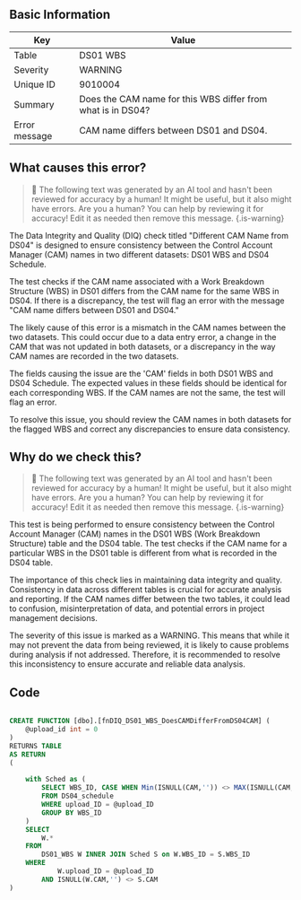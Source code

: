 ## Basic Information
| Key         | Value          |
|-------------|----------------|
| Table       | DS01 WBS |
| Severity    | WARNING |
| Unique ID   | 9010004   |
| Summary     | Does the CAM name for this WBS differ from what is in DS04? |
| Error message | CAM name differs between DS01 and DS04. |

## What causes this error?

> :robot: The following text was generated by an AI tool and hasn't been reviewed for accuracy by a human! It might be useful, but it also might have errors. Are you a human? You can help by reviewing it for accuracy! Edit it as needed then remove this message.
{.is-warning}

The Data Integrity and Quality (DIQ) check titled "Different CAM Name from DS04" is designed to ensure consistency between the Control Account Manager (CAM) names in two different datasets: DS01 WBS and DS04 Schedule. 

The test checks if the CAM name associated with a Work Breakdown Structure (WBS) in DS01 differs from the CAM name for the same WBS in DS04. If there is a discrepancy, the test will flag an error with the message "CAM name differs between DS01 and DS04."

The likely cause of this error is a mismatch in the CAM names between the two datasets. This could occur due to a data entry error, a change in the CAM that was not updated in both datasets, or a discrepancy in the way CAM names are recorded in the two datasets.

The fields causing the issue are the 'CAM' fields in both DS01 WBS and DS04 Schedule. The expected values in these fields should be identical for each corresponding WBS. If the CAM names are not the same, the test will flag an error. 

To resolve this issue, you should review the CAM names in both datasets for the flagged WBS and correct any discrepancies to ensure data consistency.
## Why do we check this?

> :robot: The following text was generated by an AI tool and hasn't been reviewed for accuracy by a human! It might be useful, but it also might have errors. Are you a human? You can help by reviewing it for accuracy! Edit it as needed then remove this message.
{.is-warning}

This test is being performed to ensure consistency between the Control Account Manager (CAM) names in the DS01 WBS (Work Breakdown Structure) table and the DS04 table. The test checks if the CAM name for a particular WBS in the DS01 table is different from what is recorded in the DS04 table. 

The importance of this check lies in maintaining data integrity and quality. Consistency in data across different tables is crucial for accurate analysis and reporting. If the CAM names differ between the two tables, it could lead to confusion, misinterpretation of data, and potential errors in project management decisions. 

The severity of this issue is marked as a WARNING. This means that while it may not prevent the data from being reviewed, it is likely to cause problems during analysis if not addressed. Therefore, it is recommended to resolve this inconsistency to ensure accurate and reliable data analysis.
## Code

```sql

CREATE FUNCTION [dbo].[fnDIQ_DS01_WBS_DoesCAMDifferFromDS04CAM] (
	@upload_id int = 0
)
RETURNS TABLE
AS RETURN
(
	
	with Sched as (
		SELECT WBS_ID, CASE WHEN Min(ISNULL(CAM,'')) <> MAX(ISNULL(CAM,'')) Then '$' ELSE MIN(ISNULL(CAM,'')) END as 'CAM'
		FROM DS04_schedule
		WHERE upload_ID = @upload_ID
		GROUP BY WBS_ID
	)
	SELECT 
		W.*
	FROM
		DS01_WBS W INNER JOIN Sched S on W.WBS_ID = S.WBS_ID
	WHERE
			W.upload_ID = @upload_ID
		AND ISNULL(W.CAM,'') <> S.CAM
)
```

